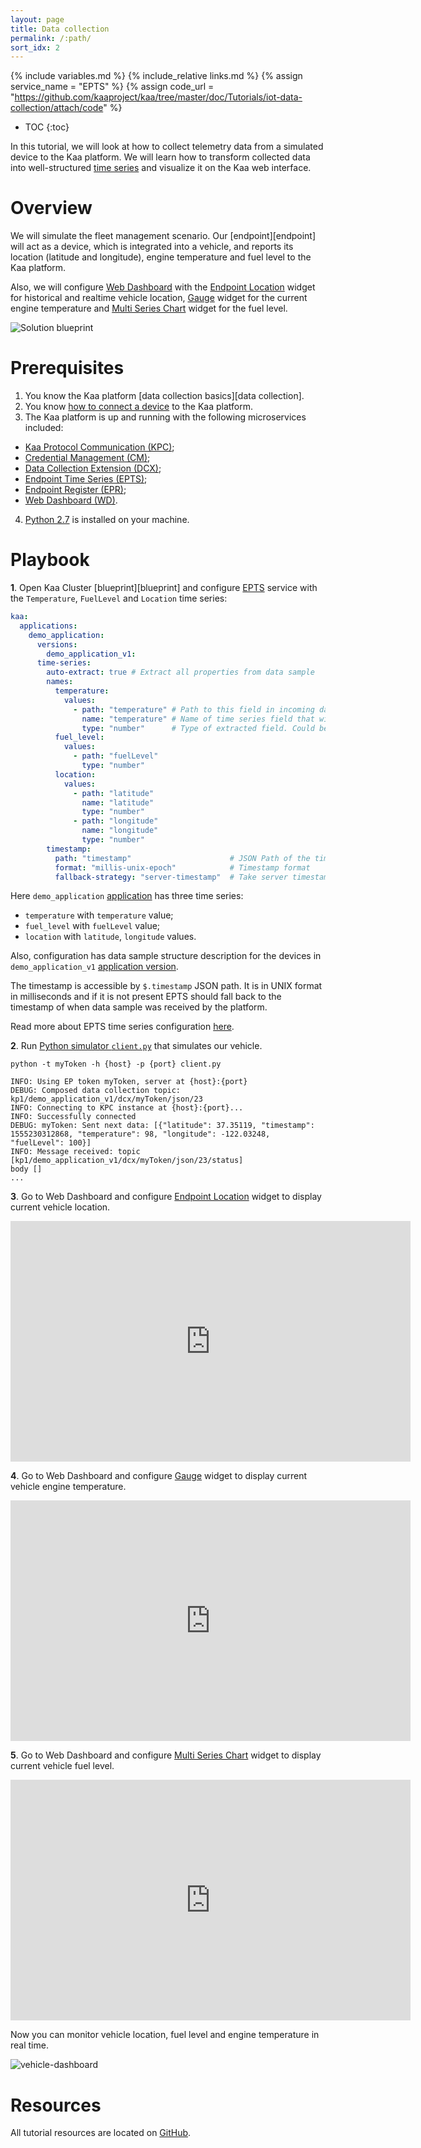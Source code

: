 ```yaml
---
layout: page
title: Data collection
permalink: /:path/
sort_idx: 2
---
```


{% include variables.md %}
{% include_relative links.md %}
{% assign service_name    = "EPTS" %}
{% assign code_url = "https://github.com/kaaproject/kaa/tree/master/doc/Tutorials/iot-data-collection/attach/code" %}

* TOC
{:toc}

In this tutorial, we will look at how to collect telemetry data from a simulated device to the Kaa platform. We will learn how to transform 
collected data into well-structured [time series](https://en.wikipedia.org/wiki/Time_series) and visualize it on the Kaa web interface. 


# Overview

We will simulate the fleet management scenario. Our [endpoint][endpoint] will act as a device, which is integrated into a vehicle, and reports its 
location (latitude and longitude), engine temperature and fuel level to the Kaa platform.

Also, we will configure [Web Dashboard]({{docs_url}}WD) with the [Endpoint Location]({{docs_url}}WD/docs/current/Widgets/Map/) widget for historical and realtime vehicle location, 
[Gauge]({{docs_url}}WD/docs/current/Widgets/Gauge/) widget for the current engine temperature and [Multi Series Chart]({{docs_url}}WD/docs/current/Widgets/Multi-series-chart/) widget for the fuel level.


![Solution blueprint](attach/img/architecture-overview.svg)


# Prerequisites

1. You know the Kaa platform [data collection basics][data collection].
2. You know [how to connect a device]({{docs_url}}Tutorials/docs/current/how-to-connect-device/) to the Kaa platform.
3. The Kaa platform is up and running with the following microservices included:
* [Kaa Protocol Communication (KPC)]({{docs_url}}KPC);
* [Credential Management (CM)]({{docs_url}}CM);
* [Data Collection Extension (DCX)]({{docs_url}}DCX);
* [Endpoint Time Series (EPTS)]({{docs_url}}EPTS);
* [Endpoint Register (EPR)]({{docs_url}}EPR);
* [Web Dashboard (WD)]({{docs_url}}WD).
4. [Python 2.7](https://www.python.org/download/releases/2.7/) is installed on your machine.


# Playbook

**1**. Open Kaa Cluster [blueprint][blueprint] and configure [EPTS]({{docs_url}}EPTS/docs/current/Configuration/#time-series-definition) service with the `Temperature`, `FuelLevel` and `Location` time series:

```yaml
kaa:
  applications:
    demo_application:
      versions:
        demo_application_v1:
      time-series:
        auto-extract: true # Extract all properties from data sample
        names:
          temperature:
            values:
              - path: "temperature" # Path to this field in incoming data sample. Required.
                name: "temperature" # Name of time series field that will be used in {{service_name}} response body. If this configuration absent, {{service_name}} will use "value" by default. Note: that one time series must not have several fields with name - "value".
                type: "number"      # Type of extracted field. Could be one of "String" or "Number".  The "Number" represents JSON number data type.
          fuel_level:
            values:
              - path: "fuelLevel"
                type: "number"
          location:
            values:
              - path: "latitude"
                name: "latitude"
                type: "number"
              - path: "longitude"
                name: "longitude"
                type: "number"
        timestamp:
          path: "timestamp"                      # JSON Path of the timestamp field in data sample
          format: "millis-unix-epoch"            # Timestamp format
          fallback-strategy: "server-timestamp"  # Take server timestamp if it is not present in data sample
```

Here `demo_application` [application]({{docs_url}}KAA/docs/current/Kaa-concepts/#application) has three time series: 
- `temperature` with `temperature` value;
- `fuel_level` with `fuelLevel` value;
- `location` with `latitude`, `longitude` values.

Also, configuration has data sample structure description for the devices in `demo_application_v1` [application version](({{docs_url}}KAA/docs/current/Kaa-concepts/#application)).

The timestamp is accessible by `$.timestamp` JSON path. It is in UNIX format in milliseconds and 
if it is not present EPTS should fall back to the timestamp of when data sample was received by the platform.

Read more about EPTS time series configuration [here]({{docs_url}}EPTS/docs/current/Configuration/).      

**2**. Run [Python simulator `client.py`]({{code_url}}/client.py)
that simulates our vehicle.

```
python -t myToken -h {host} -p {port} client.py

INFO: Using EP token myToken, server at {host}:{port}
DEBUG: Composed data collection topic: kp1/demo_application_v1/dcx/myToken/json/23
INFO: Connecting to KPC instance at {host}:{port}...
INFO: Successfully connected
DEBUG: myToken: Sent next data: [{"latitude": 37.35119, "timestamp": 1555230312868, "temperature": 98, "longitude": -122.03248, "fuelLevel": 100}]
INFO: Message received: topic [kp1/demo_application_v1/dcx/myToken/json/23/status]
body []
...
```

**3**. Go to Web Dashboard and configure [Endpoint Location]({{docs_url}}WD/docs/current/Widgets/EP-Location/) widget to display current vehicle location.

<div align="center">
  <iframe width="640" height="385" src="https://www.youtube.com/embed/6T2F6gGupWg?rel=0" frameborder="0" 
    allow="accelerometer; autoplay; encrypted-media; gyroscope; picture-in-picture" allowfullscreen></iframe>
</div>

**4**. Go to Web Dashboard and configure [Gauge]({{docs_url}}WD/docs/current/Widgets/Gauge/) widget to display current vehicle engine temperature.

<div align="center">
  <iframe width="640" height="385" src="https://www.youtube.com/embed/jbVPhQtKRLY?rel=0" frameborder="0" 
    allow="accelerometer; autoplay; encrypted-media; gyroscope; picture-in-picture" allowfullscreen></iframe>
</div>

**5**. Go to Web Dashboard and configure [Multi Series Chart]({{docs_url}}WD/docs/current/Widgets/Multi-series-chart/) widget to display current vehicle fuel level.

<div align="center">
  <iframe width="640" height="385" src="https://www.youtube.com/embed/Tz6ZbTAs8XQ?rel=0" frameborder="0" 
    allow="accelerometer; autoplay; encrypted-media; gyroscope; picture-in-picture" allowfullscreen></iframe>
</div>

Now you can monitor vehicle location, fuel level and engine temperature in real time.

![vehicle-dashboard](attach/img/vehicle-dashboard.png)


# Resources

All tutorial resources are located on [GitHub]({{code_url}}). 
